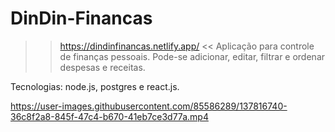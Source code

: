 # DinDin-Financas
>> https://dindinfinancas.netlify.app/ <<
Aplicação para controle de finanças pessoais.
Pode-se adicionar, editar, filtrar e ordenar despesas e receitas.

Tecnologias: node.js, postgres e react.js.

https://user-images.githubusercontent.com/85586289/137816740-36c8f2a8-845f-47c4-b670-41eb7ce3d77a.mp4

